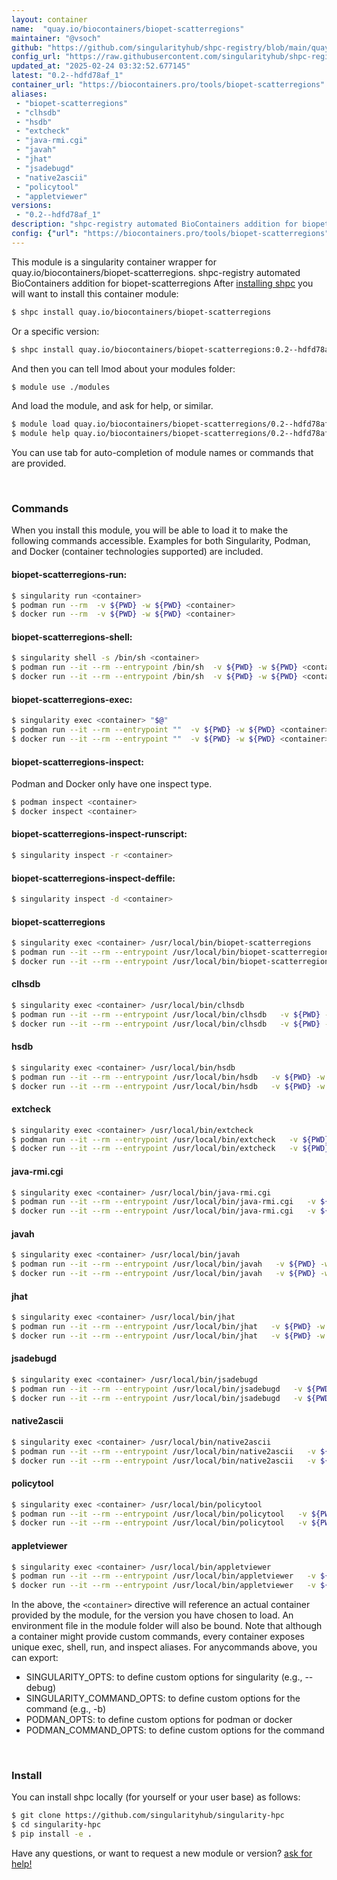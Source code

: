 ```yaml
---
layout: container
name:  "quay.io/biocontainers/biopet-scatterregions"
maintainer: "@vsoch"
github: "https://github.com/singularityhub/shpc-registry/blob/main/quay.io/biocontainers/biopet-scatterregions/container.yaml"
config_url: "https://raw.githubusercontent.com/singularityhub/shpc-registry/main/quay.io/biocontainers/biopet-scatterregions/container.yaml"
updated_at: "2025-02-24 03:32:52.677145"
latest: "0.2--hdfd78af_1"
container_url: "https://biocontainers.pro/tools/biopet-scatterregions"
aliases:
 - "biopet-scatterregions"
 - "clhsdb"
 - "hsdb"
 - "extcheck"
 - "java-rmi.cgi"
 - "javah"
 - "jhat"
 - "jsadebugd"
 - "native2ascii"
 - "policytool"
 - "appletviewer"
versions:
 - "0.2--hdfd78af_1"
description: "shpc-registry automated BioContainers addition for biopet-scatterregions"
config: {"url": "https://biocontainers.pro/tools/biopet-scatterregions", "maintainer": "@vsoch", "description": "shpc-registry automated BioContainers addition for biopet-scatterregions", "latest": {"0.2--hdfd78af_1": "sha256:a4b50f0a876464cdff85ab25e621c54b05145bd87323450fd9b9d9a7dbdcfa18"}, "tags": {"0.2--hdfd78af_1": "sha256:a4b50f0a876464cdff85ab25e621c54b05145bd87323450fd9b9d9a7dbdcfa18"}, "docker": "quay.io/biocontainers/biopet-scatterregions", "aliases": {"biopet-scatterregions": "/usr/local/bin/biopet-scatterregions", "clhsdb": "/usr/local/bin/clhsdb", "hsdb": "/usr/local/bin/hsdb", "extcheck": "/usr/local/bin/extcheck", "java-rmi.cgi": "/usr/local/bin/java-rmi.cgi", "javah": "/usr/local/bin/javah", "jhat": "/usr/local/bin/jhat", "jsadebugd": "/usr/local/bin/jsadebugd", "native2ascii": "/usr/local/bin/native2ascii", "policytool": "/usr/local/bin/policytool", "appletviewer": "/usr/local/bin/appletviewer"}}
---
```


This module is a singularity container wrapper for quay.io/biocontainers/biopet-scatterregions.
shpc-registry automated BioContainers addition for biopet-scatterregions
After [installing shpc](#install) you will want to install this container module:


```bash
$ shpc install quay.io/biocontainers/biopet-scatterregions
```

Or a specific version:

```bash
$ shpc install quay.io/biocontainers/biopet-scatterregions:0.2--hdfd78af_1
```

And then you can tell lmod about your modules folder:

```bash
$ module use ./modules
```

And load the module, and ask for help, or similar.

```bash
$ module load quay.io/biocontainers/biopet-scatterregions/0.2--hdfd78af_1
$ module help quay.io/biocontainers/biopet-scatterregions/0.2--hdfd78af_1
```

You can use tab for auto-completion of module names or commands that are provided.

<br>

### Commands

When you install this module, you will be able to load it to make the following commands accessible.
Examples for both Singularity, Podman, and Docker (container technologies supported) are included.

#### biopet-scatterregions-run:

```bash
$ singularity run <container>
$ podman run --rm  -v ${PWD} -w ${PWD} <container>
$ docker run --rm  -v ${PWD} -w ${PWD} <container>
```

#### biopet-scatterregions-shell:

```bash
$ singularity shell -s /bin/sh <container>
$ podman run --it --rm --entrypoint /bin/sh  -v ${PWD} -w ${PWD} <container>
$ docker run --it --rm --entrypoint /bin/sh  -v ${PWD} -w ${PWD} <container>
```

#### biopet-scatterregions-exec:

```bash
$ singularity exec <container> "$@"
$ podman run --it --rm --entrypoint ""  -v ${PWD} -w ${PWD} <container> "$@"
$ docker run --it --rm --entrypoint ""  -v ${PWD} -w ${PWD} <container> "$@"
```

#### biopet-scatterregions-inspect:

Podman and Docker only have one inspect type.

```bash
$ podman inspect <container>
$ docker inspect <container>
```

#### biopet-scatterregions-inspect-runscript:

```bash
$ singularity inspect -r <container>
```

#### biopet-scatterregions-inspect-deffile:

```bash
$ singularity inspect -d <container>
```


#### biopet-scatterregions

```bash
$ singularity exec <container> /usr/local/bin/biopet-scatterregions
$ podman run --it --rm --entrypoint /usr/local/bin/biopet-scatterregions   -v ${PWD} -w ${PWD} <container> -c " $@"
$ docker run --it --rm --entrypoint /usr/local/bin/biopet-scatterregions   -v ${PWD} -w ${PWD} <container> -c " $@"
```


#### clhsdb

```bash
$ singularity exec <container> /usr/local/bin/clhsdb
$ podman run --it --rm --entrypoint /usr/local/bin/clhsdb   -v ${PWD} -w ${PWD} <container> -c " $@"
$ docker run --it --rm --entrypoint /usr/local/bin/clhsdb   -v ${PWD} -w ${PWD} <container> -c " $@"
```


#### hsdb

```bash
$ singularity exec <container> /usr/local/bin/hsdb
$ podman run --it --rm --entrypoint /usr/local/bin/hsdb   -v ${PWD} -w ${PWD} <container> -c " $@"
$ docker run --it --rm --entrypoint /usr/local/bin/hsdb   -v ${PWD} -w ${PWD} <container> -c " $@"
```


#### extcheck

```bash
$ singularity exec <container> /usr/local/bin/extcheck
$ podman run --it --rm --entrypoint /usr/local/bin/extcheck   -v ${PWD} -w ${PWD} <container> -c " $@"
$ docker run --it --rm --entrypoint /usr/local/bin/extcheck   -v ${PWD} -w ${PWD} <container> -c " $@"
```


#### java-rmi.cgi

```bash
$ singularity exec <container> /usr/local/bin/java-rmi.cgi
$ podman run --it --rm --entrypoint /usr/local/bin/java-rmi.cgi   -v ${PWD} -w ${PWD} <container> -c " $@"
$ docker run --it --rm --entrypoint /usr/local/bin/java-rmi.cgi   -v ${PWD} -w ${PWD} <container> -c " $@"
```


#### javah

```bash
$ singularity exec <container> /usr/local/bin/javah
$ podman run --it --rm --entrypoint /usr/local/bin/javah   -v ${PWD} -w ${PWD} <container> -c " $@"
$ docker run --it --rm --entrypoint /usr/local/bin/javah   -v ${PWD} -w ${PWD} <container> -c " $@"
```


#### jhat

```bash
$ singularity exec <container> /usr/local/bin/jhat
$ podman run --it --rm --entrypoint /usr/local/bin/jhat   -v ${PWD} -w ${PWD} <container> -c " $@"
$ docker run --it --rm --entrypoint /usr/local/bin/jhat   -v ${PWD} -w ${PWD} <container> -c " $@"
```


#### jsadebugd

```bash
$ singularity exec <container> /usr/local/bin/jsadebugd
$ podman run --it --rm --entrypoint /usr/local/bin/jsadebugd   -v ${PWD} -w ${PWD} <container> -c " $@"
$ docker run --it --rm --entrypoint /usr/local/bin/jsadebugd   -v ${PWD} -w ${PWD} <container> -c " $@"
```


#### native2ascii

```bash
$ singularity exec <container> /usr/local/bin/native2ascii
$ podman run --it --rm --entrypoint /usr/local/bin/native2ascii   -v ${PWD} -w ${PWD} <container> -c " $@"
$ docker run --it --rm --entrypoint /usr/local/bin/native2ascii   -v ${PWD} -w ${PWD} <container> -c " $@"
```


#### policytool

```bash
$ singularity exec <container> /usr/local/bin/policytool
$ podman run --it --rm --entrypoint /usr/local/bin/policytool   -v ${PWD} -w ${PWD} <container> -c " $@"
$ docker run --it --rm --entrypoint /usr/local/bin/policytool   -v ${PWD} -w ${PWD} <container> -c " $@"
```


#### appletviewer

```bash
$ singularity exec <container> /usr/local/bin/appletviewer
$ podman run --it --rm --entrypoint /usr/local/bin/appletviewer   -v ${PWD} -w ${PWD} <container> -c " $@"
$ docker run --it --rm --entrypoint /usr/local/bin/appletviewer   -v ${PWD} -w ${PWD} <container> -c " $@"
```



In the above, the `<container>` directive will reference an actual container provided
by the module, for the version you have chosen to load. An environment file in the
module folder will also be bound. Note that although a container
might provide custom commands, every container exposes unique exec, shell, run, and
inspect aliases. For anycommands above, you can export:

 - SINGULARITY_OPTS: to define custom options for singularity (e.g., --debug)
 - SINGULARITY_COMMAND_OPTS: to define custom options for the command (e.g., -b)
 - PODMAN_OPTS: to define custom options for podman or docker
 - PODMAN_COMMAND_OPTS: to define custom options for the command

<br>

### Install

You can install shpc locally (for yourself or your user base) as follows:

```bash
$ git clone https://github.com/singularityhub/singularity-hpc
$ cd singularity-hpc
$ pip install -e .
```

Have any questions, or want to request a new module or version? [ask for help!](https://github.com/singularityhub/singularity-hpc/issues)